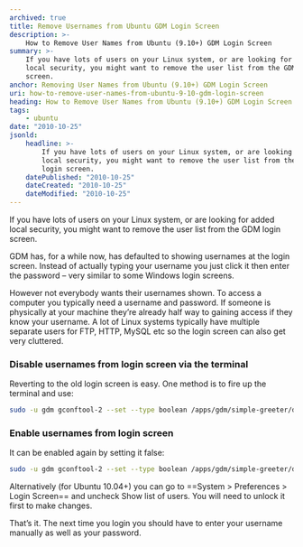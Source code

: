 ```yaml
---
archived: true
title: Remove Usernames from Ubuntu GDM Login Screen
description: >-
    How to Remove User Names from Ubuntu (9.10+) GDM Login Screen
summary: >-
    If you have lots of users on your Linux system, or are looking for added 
    local security, you might want to remove the user list from the GDM login 
    screen.
anchor: Removing User Names from Ubuntu (9.10+) GDM Login Screen
uri: how-to-remove-user-names-from-ubuntu-9-10-gdm-login-screen
heading: How to Remove User Names from Ubuntu (9.10+) GDM Login Screen
tags:
    - ubuntu
date: "2010-10-25"
jsonld:
    headline: >-
        If you have lots of users on your Linux system, or are looking for added 
        local security, you might want to remove the user list from the GDM 
        login screen.
    datePublished: "2010-10-25"
    dateCreated: "2010-10-25"
    dateModified: "2010-10-25"
---
```


If you have lots of users on your Linux system, or are looking for added local 
security, you might want to remove the user list from the GDM login screen.

GDM has, for a while now, has defaulted to showing usernames at the login 
screen. Instead of actually typing your username you just click it then enter 
the password – very similar to some Windows login screens.

However not everybody wants their usernames shown. To access a computer you 
typically need a username and password. If someone is physically at your 
machine they’re already half way to gaining access if they know your username. 
A lot of Linux systems typically have multiple separate users for FTP, HTTP, 
MySQL etc so the login screen can also get very cluttered.

### Disable usernames from login screen via the terminal

Reverting to the old login screen is easy. One method is to fire up the 
terminal and use:

```bash
sudo -u gdm gconftool-2 --set --type boolean /apps/gdm/simple-greeter/disable_user_list true
```

### Enable usernames from login screen

It can be enabled again by setting it false:

```bash
sudo -u gdm gconftool-2 --set --type boolean /apps/gdm/simple-greeter/disable_user_list false
```

Alternatively (for Ubuntu 10.04+) you can go to 
==System > Preferences > Login Screen== and uncheck Show list of users. You 
will need to unlock it first to make changes.

That’s it. The next time you login you should have to enter your username 
manually as well as your password.
